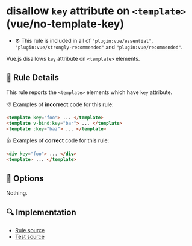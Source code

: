# disallow `key` attribute on `<template>` (vue/no-template-key)

- :gear: This rule is included in all of `"plugin:vue/essential"`, `"plugin:vue/strongly-recommended"` and `"plugin:vue/recommended"`.

Vue.js disallows `key` attribute on `<template>` elements.

## :book: Rule Details

This rule reports the `<template>` elements which have `key` attribute.

:-1: Examples of **incorrect** code for this rule:

```html
<template key="foo"> ... </template>
<template v-bind:key="bar"> ... </template>
<template :key="baz"> ... </template>
```

:+1: Examples of **correct** code for this rule:

```html
<div key="foo"> ... </div>
<template> ... </template>
```

## :wrench: Options

Nothing.

## :mag: Implementation

- [Rule source](https://github.com/vuejs/eslint-plugin-vue/blob/master/lib/rules/no-template-key.js)
- [Test source](https://github.com/vuejs/eslint-plugin-vue/blob/master/tests/lib/rules/no-template-key.js)
